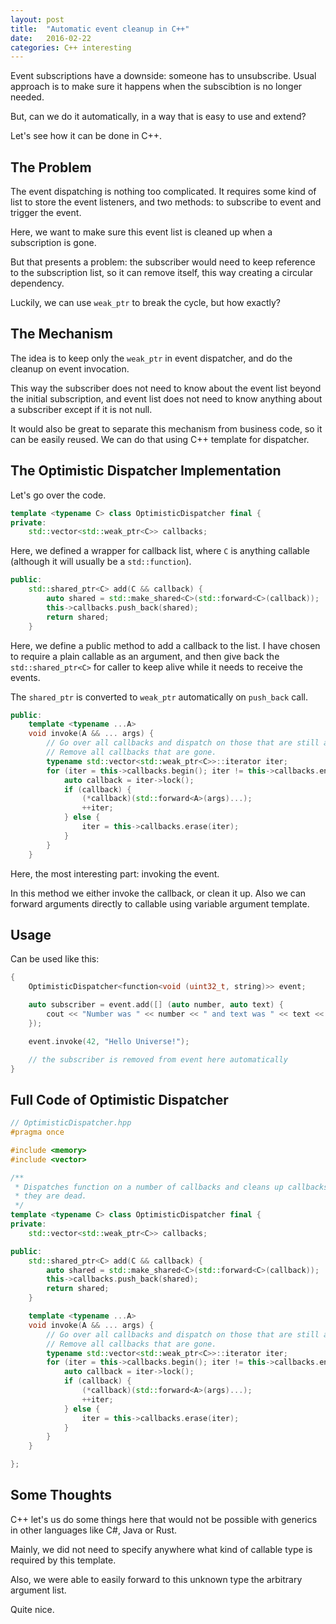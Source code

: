 ```yaml
---
layout: post
title:  "Automatic event cleanup in C++"
date:   2016-02-22
categories: C++ interesting
---
```


Event subscriptions have a downside: someone has to unsubscribe. Usual approach
is to make sure it happens when the subscibtion is no longer needed.

But, can we do it automatically, in a way that is easy to use and extend?

Let's see how it can be done in C++.

## The Problem

The event dispatching is nothing too complicated. It requires some kind of
list to store the event listeners, and two methods: to subscribe to event and
trigger the event.

Here, we want to make sure this event list is cleaned up when a subscription
is gone.

But that presents a problem: the subscriber would need to keep
reference to the subscription list, so it can remove itself, this way creating
a circular dependency.

Luckily, we can use `weak_ptr` to break the cycle, but how exactly?

## The Mechanism

The idea is to keep only the `weak_ptr` in event dispatcher,
and do the cleanup on event invocation.

This way the subscriber does not need to know about the event list beyond the
initial subscription, and event list does not need to know anything
about a subscriber except if it is not null.

It would also be great to separate this mechanism from business code, so it
can be easily reused. We can do that using C++ template for dispatcher.

## The Optimistic Dispatcher Implementation

Let's go over the code.

```cpp
template <typename C> class OptimisticDispatcher final {
private:
    std::vector<std::weak_ptr<C>> callbacks;
```

Here, we defined a wrapper for callback list, where `C` is anything callable
(although it will usually be a `std::function`).

```cpp
public:
    std::shared_ptr<C> add(C && callback) {
        auto shared = std::make_shared<C>(std::forward<C>(callback));
        this->callbacks.push_back(shared);
        return shared;
    }
```

Here, we define a public method to add a callback to the list.
I have chosen to require a plain callable as an argument, and then give back
the `std::shared_ptr<C>` for caller to keep alive while it needs to receive
the events.

The `shared_ptr` is converted to `weak_ptr` automatically on `push_back` call.

```cpp
public:
    template <typename ...A>
    void invoke(A && ... args) {
        // Go over all callbacks and dispatch on those that are still available.
        // Remove all callbacks that are gone.
        typename std::vector<std::weak_ptr<C>>::iterator iter;
        for (iter = this->callbacks.begin(); iter != this->callbacks.end(); ) {
            auto callback = iter->lock();
            if (callback) {
                (*callback)(std::forward<A>(args)...);
                ++iter;
            } else {
                iter = this->callbacks.erase(iter);
            }
        }
    }
```

Here, the most interesting part: invoking the event.

In this method we either invoke the callback, or clean it up.
Also we can forward arguments directly to callable using variable argument
template.

## Usage

Can be used like this:

```cpp
{
    OptimisticDispatcher<function<void (uint32_t, string)>> event;

    auto subscriber = event.add([] (auto number, auto text) {
        cout << "Number was " << number << " and text was " << text << endl;
    });

    event.invoke(42, "Hello Universe!");

    // the subscriber is removed from event here automatically
}
```

## Full Code of Optimistic Dispatcher

```cpp
// OptimisticDispatcher.hpp
#pragma once

#include <memory>
#include <vector>

/**
 * Dispatches function on a number of callbacks and cleans up callbacks when
 * they are dead.
 */
template <typename C> class OptimisticDispatcher final {
private:
    std::vector<std::weak_ptr<C>> callbacks;

public:
    std::shared_ptr<C> add(C && callback) {
        auto shared = std::make_shared<C>(std::forward<C>(callback));
        this->callbacks.push_back(shared);
        return shared;
    }

    template <typename ...A>
    void invoke(A && ... args) {
        // Go over all callbacks and dispatch on those that are still available.
        // Remove all callbacks that are gone.
        typename std::vector<std::weak_ptr<C>>::iterator iter;
        for (iter = this->callbacks.begin(); iter != this->callbacks.end(); ) {
            auto callback = iter->lock();
            if (callback) {
                (*callback)(std::forward<A>(args)...);
                ++iter;
            } else {
                iter = this->callbacks.erase(iter);
            }
        }
    }

};
```

## Some Thoughts

C++ let's us do some things here that would not be possible with generics in
other languages like C#, Java or Rust.

Mainly, we did not need to specify anywhere what kind of callable type is
required by this template.

Also, we were able to easily forward to this unknown type the arbitrary argument
list.

Quite nice.
